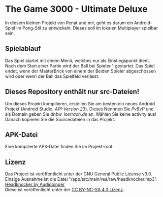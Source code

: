 # The Game 3000 - Ultimate Deluxe 
In diesem kleinen Projekt von Renat und mir, geht es darum ein Android-Spiel im Pong-Stil zu entwickeln.
Dieses soll im lokalen Multiplayer spielbar sein.
## Spielablauf
Das Spiel startet mit einem Menü, welches nur als Einstiegspunkt dient.
Nach dem Start einer Partie wird der Ball bei Spieler 1 gestartet.
Das Spiel endet, wenn der MasterBrick von einem der Beiden Spieler abgeschossen wird oder wenn der Ball das Spielfeld verlässt.
## Dieses Repository enthält nur src-Dateien!
Um dieses Projekt kompilieren, erstellen Sie am besten ein neues Android Projekt (Android Studio, *API-Version 23*).
Dieses Nennnen Sie *PvBvP* und als Domain geben Sie *dhbw_loerrach.de* an.
Wählen Sie keine activity aus!
Danach kopieren Sie die Sourcedateien in das Projekt.
## APK-Datei
Eine kompilierte APK-Datei finden Sie im Projekt-root.
## Lizenz

Das Project ist veröffentlicht unter der GNU General Public License v3.0. <br>
Einzige Ausnahme ist die Datei "/app/src/main/res/raw/headknocker.mp3". <br>
<a href="freemusicarchive.org/music/Audiobinger/~/Head_Knocker_90bpm">Headknocker by Audiobinger</a><br>
Diese ist veröffentlicht unter der <a href="creativecommons.org/licenses/by-nc-sa/4.0/">CC BY-NC-SA 4.0 Lizenz</a>.
